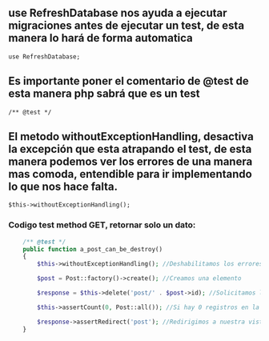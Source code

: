 ## use RefreshDatabase nos ayuda a ejecutar migraciones antes de ejecutar un test, de esta manera lo hará de forma automatica

`use RefreshDatabase;`

## Es importante poner el comentario de @test de esta manera php sabrá que es un test

`/** @test */`

## El metodo withoutExceptionHandling, desactiva la excepción que esta atrapando el test, de esta manera podemos ver los errores de una manera mas comoda, entendible para ir implementando lo que nos hace falta.

`$this->withoutExceptionHandling();`

### Codigo test method GET, retornar solo un dato:

```php
    /** @test */
    public function a_post_can_be_destroy()
    {
        $this->withoutExceptionHandling(); //Deshabilitamos los errores

        $post = Post::factory()->create(); //Creamos una elemento

        $response = $this->delete('post/' . $post->id); //Solicitamos la ruta delete POST

        $this->assertCount(0, Post::all()); //Si hay 0 registros en la base de datos significa que ya no hay nada

        $response->assertRedirect('post'); //Redirigimos a nuestra vista de POST
    }
```
